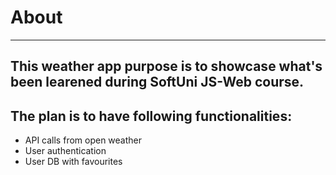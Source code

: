 # About
---
This weather app purpose is to showcase what's been learened during SoftUni JS-Web course.
---

## The plan is to have following functionalities:
- API calls from open weather 
- User authentication
- User DB with favourites